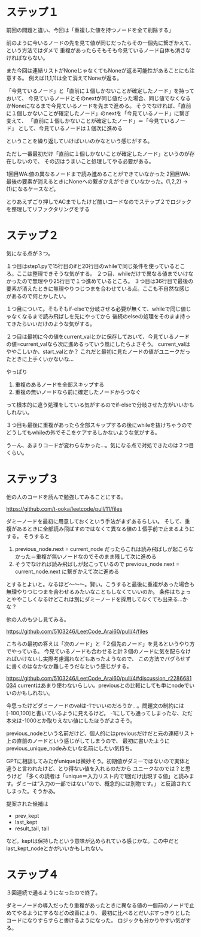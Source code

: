 # ステップ１

前回の問題と違い、今回は「重複した値を持つノードを全て削除する」

前のように今いるノードの先を見て値が同じだったらその一個先に繋ぎかえて、という方法ではダメで
重複があったらそもそも今見ているノード自体も消さなければならない。

また今回は連結リストがNoneじゃなくてもNoneが返る可能性があることにも注意する。
例えば(1,1,1)は全て消えてNoneが返る。

「今見ているノード」と「直前に１個しかないことが確定したノード」を持っておいて、
今見ているノードとそのnextが同じ値だった場合、同じ値でなくなるかNoneになるまで今見ているノードを先まで進める。
そうでなければ、「直前に１個しかないことが確定したノード」のnextを「今見ているノード」に繋ぎ変えて、
「直前に１個しかないことが確定したノード」＝「今見ているノード」
として、今見ているノードは１個次に進める

ということを繰り返していけばいいのかなという感じがする。

ただし一番最初だけ「直前に１個しかないことが確定したノード」というのが存在しないので、
その辺はうまいこと処理してやる必要がある。

1回目WA:値の異なるノードまで読み進めることができていなかった
2回目WA:最後の要素が消えるときにNoneへの繋ぎかえができていなかった。(1,2,2) -> (1)になるケースなど。

とりあえずごり押しでACまでしたけど酷いコードなのでステップ２でロジックを整理してリファクタリングをする

# ステップ２

気になる点が３つ。

１つ目はstep1.pyで15行目のifと20行目のwhileで同じ条件を使っているところ。ここは整理できそうな気がする。
２つ目、whileだけで異なる値までいけなかったので無理やり25行目で１つ進めているところ。
３つ目は36行目で最後の要素が消えたときに無理やりつじつまを合わせている点。ここも不自然な感じがあるので何とかしたい。

１つ目について。そもそもif-elseで分岐させる必要が無くて、whileで同じ値じゃなくなるまで読み飛ばしを先にやってから
後続のelseの処理をそのまま持ってきたらいいだけのような気がする。

２つ目は最初に今の値をcurrent_valとかに保存しておいて、今見ているノードの値=current_valなら次に進めるっていう風にしたらよさそう。
current_valはややこしいか、start_valとか？
これだと最初に見たノードの値がユニークだったときに上手くいかないな…

やっぱり

1. 重複のあるノードを全部スキップする
2. 重複の無いノードなら前に確定したノードからつなぐ

って根本的に違う処理をしている気がするのでif-elseで分岐させた方がいいかもしれない。

３つ目も最後に重複があったら全部スキップするの後にwhileを抜けちゃうのでどうしてもwhileの外でそこをケアするしかないような気がする。

うーん、あまりコードが変わらなかった…。気になる点で対処できたのは２つ目くらい。

# ステップ３

他の人のコードを読んで勉強してみることにする。

https://github.com/t-ooka/leetcode/pull/11/files

ダミーノードを最初に用意しておくという手法がまずあるらしい。
そして、重複があるときに全部読み飛ばすのではなくて異なる値の１個手前で止まるようにする。
そうすると

1. previous_node.next = current_node だったらこれは読み飛ばしが起こらなかった＝重複が無いノードなのでそのまま残して次に進める
2. そうでなければ読み飛ばしが起こっているので previous_node.next = current_node.next に繋ぎかえて次に進める

とするとよいと。なるほど～～～。賢い。こうすると最後に重複があった場合も無理やりつじつまを合わせるみたいなこともしなくていいのか。
条件はちょっとややこしくなるけどこれは別にダミーノードを採用してなくても出来る…かな？

他の人のも少し見てみる。

https://github.com/5103246/LeetCode_Arai60/pull/4/files

こちらの最初の答えは「次のノード」と「２個先のノード」を見るというやり方でやっている。
今見ているノードも合わせると計３個のノードに気を配らなければいけないし実際考慮漏れなどもあったようなので、
この方法でバグらせずに書くのはなかなか難しそうだなという感じがする。

https://github.com/5103246/LeetCode_Arai60/pull/4#discussion_r2286681034
currentはあまり使わないらしい。previousとの比較にしても単にnodeでいいのかもしれない。

今思ったけどダミーノードのvalは-1でいいのだろうか…。問題文の制約には[-100,100]と書いているように見えるけど。
-1にしても通ってしまったな、ただ本来は-1000とか取りえない値にしたほうがよさそう。

previous_nodeという名前だけど、個人的にはpreviousだけだと元の連結リスト上の直前のノードという感じがしてしまうので、
最初に書いたようにprevious_unique_nodeみたいな名前にしたい気持ち。

GPTに相談してみたがuniqueは微妙そう。初期値がダミーではないので実体と違うと言われたけど、とり得ない値を入れるのだから
ユニークなのでは？と思うけど
「多くの読者は「unique＝入力リスト内で1回だけ出現する値」と読みます。ダミーは“入力の一部ではない”ので、概念的には別物です。」
と反論されてしまった。そうかあ。

提案された候補は

- prev_kept
- last_kept
- result_tail, tail

など。keptは保持したという意味が込められている感じかな。この中だとlast_kept_nodeとかがいいかもしれない。

# ステップ４

３回連続で通るようになったので終了。

ダミーノードの導入だったり重複があったときに異なる値の一個前のノードで止めてやるようにするなどの改善により、
最初に比べるとだいぶすっきりとしたコードになりすらすらと書けるようになった。
ロジックも分かりやすい気がする。
